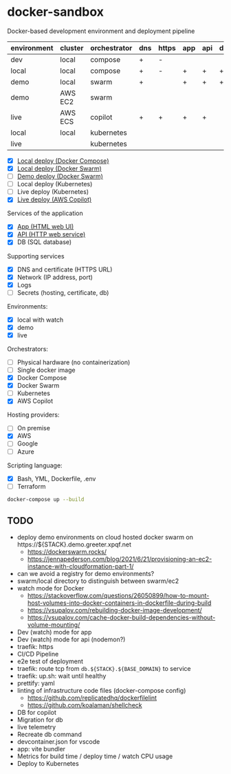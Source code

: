 # docker-sandbox

Docker-based development environment and deployment pipeline

| environment | cluster | orchestrator | dns | https | app | api | db  |
| ----------- | ------- | ------------ | --- | ----- | --- | --- | --- |
| dev         | local   | compose      | +   | -     |     |     |     |
| local       | local   | compose      | +   | -     | +   | +   | +   |
| demo        | local   | swarm        | +   |       | +   | +   | +   |
| demo        | AWS EC2 | swarm        |     |       |     |     |     |
| live        | AWS ECS | copilot      | +   | +     | +   | +   |     |
| local       | local   | kubernetes   |     |       |     |     |     |
| live        |         | kubernetes   |     |       |     |     |     |

- [x] [Local deploy (Docker Compose)](./compose/README.md)
- [x] [Local deploy (Docker Swarm)](./swarm/README.md)
- [ ] [Demo deploy (Docker Swarm)](./swarm/README.md)
- [ ] Local deploy (Kubernetes)
- [ ] Live deploy (Kubernetes)
- [x] [Live deploy (AWS Copilot)](./copilot/README.md)

Services of the application

- [x] [App (HTML web UI)](./app/README.md)
- [x] [API (HTTP web service)](./api/README.md)
- [x] DB (SQL database)

Supporting services

- [x] DNS and certificate (HTTPS URL)
- [x] Network (IP address, port)
- [x] Logs
- [ ] Secrets (hosting, certificate, db)

Environments:

- [x] local with watch
- [x] demo
- [x] live

Orchestrators:

- [ ] Physical hardware (no containerization)
- [ ] Single docker image
- [x] Docker Compose
- [x] Docker Swarm
- [ ] Kubernetes
- [x] AWS Copilot

Hosting providers:

- [ ] On premise
- [x] AWS
- [ ] Google
- [ ] Azure

Scripting language:

- [x] Bash, YML, Dockerfile, .env
- [ ] Terraform

```bash
docker-compose up --build
```

## TODO

- deploy demo environments on cloud hosted docker swarm on https://${STACK}.demo.greeter.xpqf.net
  - https://dockerswarm.rocks/
  - https://jennapederson.com/blog/2021/6/21/provisioning-an-ec2-instance-with-cloudformation-part-1/
- can we avoid a registry for demo environments?
- swarm/local directory to distinguish between swarm/ec2
- watch mode for Docker
  - https://stackoverflow.com/questions/26050899/how-to-mount-host-volumes-into-docker-containers-in-dockerfile-during-build
  - https://vsupalov.com/rebuilding-docker-image-development/
  - https://vsupalov.com/cache-docker-build-dependencies-without-volume-mounting/
- Dev (watch) mode for app
- Dev (watch) mode for api (nodemon?)
- traefik: https
- CI/CD Pipeline
- e2e test of deployment
- traefik: route tcp from `db.${STACK}.${BASE_DOMAIN}` to service
- traefik: up.sh: wait until healthy
- prettify: yaml
- linting of infrastructure code files (docker-compose config)
  - https://github.com/replicatedhq/dockerfilelint
  - https://github.com/koalaman/shellcheck
- DB for copilot
- Migration for db
- live telemetry
- Recreate db command
- devcontainer.json for vscode
- app: vite bundler
- Metrics for build time / deploy time / watch CPU usage
- Deploy to Kubernetes
